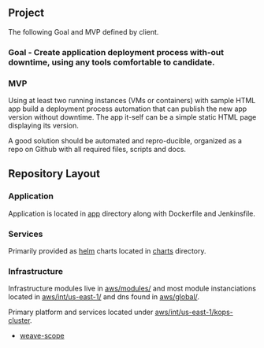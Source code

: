 Project
---
The following Goal and MVP defined by client.

### Goal - Create application deployment process with-out downtime, using any tools comfortable to candidate.

### MVP
Using at least two running instances (VMs or containers) with sample HTML app build a deployment process automation that can publish the new app version without downtime. The app it-self can be a simple static HTML page displaying its version.

A good solution should be automated and repro-ducible, organized as a repo on Github with all required files, scripts and docs.


## Repository Layout
### Application

Application is located in [app](app/) directory along with Dockerfile and Jenkinsfile.

### Services

Primarily provided as [helm](https://github.com/kubernetes/helm) charts located in [charts](aws/int/us-east-1/kops-cluster/services/charts/) directory.  

### Infrastructure

Infrastructure modules live in [aws/modules/](aws/modules/) and most module instanciations located in [aws/int/us-east-1/](aws/int/us-east-1/) and dns found in [aws/global/](aws/global/). 

Primary platform and services located under [aws/int/us-east-1/kops-cluster](aws/int/us-east-1/kops-cluster).
 * [weave-scope](https://scope.steven.hopkins.rocks)